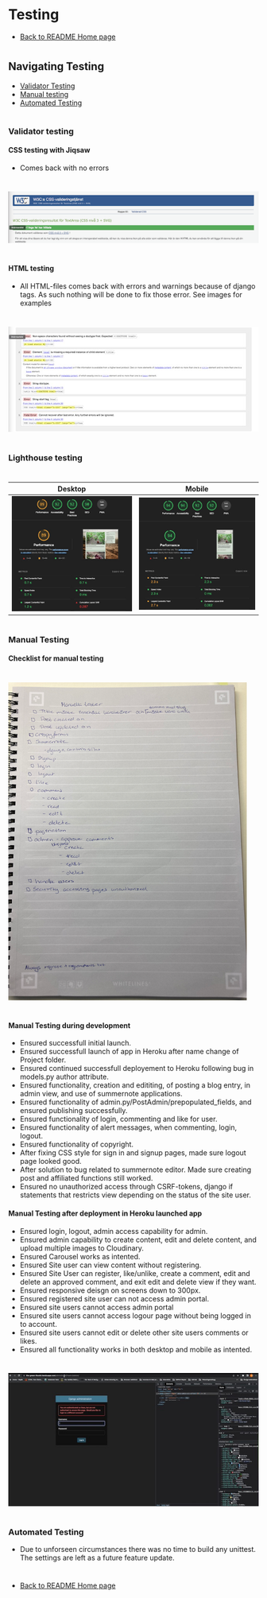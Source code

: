 # Testing
* [Back to README Home page](/README.md)
#
## Navigating Testing
   - [Validator Testing](#validator-testing)
   - [Manual testing](#manual-testing)
   - [Automated Testing](#automated-testing)
#
### Validator testing
#### CSS testing with Jiqsaw
- Comes back with no errors
#
![CSS testing](/media/css_testing.png)
#
#### HTML testing
- All HTML-files comes back with errors and warnings because of django tags. As such nothing will be done to fix those error.
  See images for examples
#
  ![base.html testing](/media/basehtml_test.jpeg)
#

### Lighthouse testing
#
   Desktop                                             | Mobile
   :--------------------------------------------------: | :--------------------------------------------------:
   ![Desktop](/media/lighthouse_desktop.jpeg)          | ![Mobile](/media/lighthouse_mobile.jpeg)
#



### Manual Testing
#### Checklist for manual testing
#
![Checklist](/media/testing.png)
#
#### Manual Testing during development
- Ensured successfull initial launch.
- Ensured successfull launch of app in Heroku after name change of Project folder.
- Ensured continued successfull deployement to Heroku following bug in models.py author attribute.
- Ensured functionality, creation and edititing, of posting a blog entry, in admin view, and use of summernote applications.
- Ensured functionality of admin.py/PostAdmin/prepopulated_fields, and ensured publishing successfully.
- Ensured functionality of login, commenting and like for user.
- Ensured functionality of alert messages, when commenting, login, logout.
- Ensured functionality of copyright.
- After fixing CSS style for sign in and signup pages, made sure logout page looked good.
- After solution to bug related to summernote editor. Made sure creating post and affiliated functions still worked.
- Ensured no unauthorized access through CSRF-tokens, django if statements that restricts view depending on the status of the site user.

#### Manual Testing after deployment in Heroku launched app
- Ensured login, logout, admin access capability for admin.
- Ensured admin capability to create content, edit and delete content, and upload multiple images to Cloudinary.
- Ensured Carousel works as intented.
- Ensured Site user can view content without registering.
- Ensured Site User can register, like/unlike, create a comment, edit and delete an approved comment, and exit edit and delete view if they want.
- Ensured responsive deisgn on screens down to 300px.
- Ensured registered site user can not access admin portal.
- Ensured site users cannot access admin portal
- Ensured site users cannot access logour page without being logged in to account.
- Ensured site users cannot edit or delete other site users comments or likes.
- Ensured all functionality works in both desktop and mobile as intented.
#
![Error message when user tries to reach admin page](/media/error_msg_user.jpeg)
#

### Automated Testing
- Due to unforseen circumstances there was no time to build any unittest. The settings are left as a future feature update.

#
* [Back to README Home page](/README.md)
#